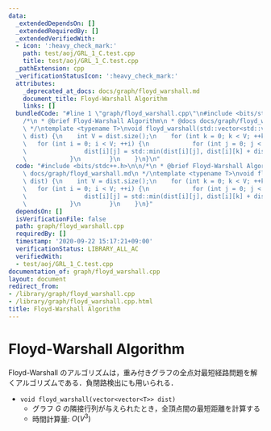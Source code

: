 ```yaml
---
data:
  _extendedDependsOn: []
  _extendedRequiredBy: []
  _extendedVerifiedWith:
  - icon: ':heavy_check_mark:'
    path: test/aoj/GRL_1_C.test.cpp
    title: test/aoj/GRL_1_C.test.cpp
  _pathExtension: cpp
  _verificationStatusIcon: ':heavy_check_mark:'
  attributes:
    _deprecated_at_docs: docs/graph/floyd_warshall.md
    document_title: Floyd-Warshall Algorithm
    links: []
  bundledCode: "#line 1 \"graph/floyd_warshall.cpp\"\n#include <bits/stdc++.h>\n\n\
    /*\n * @brief Floyd-Warshall Algorithm\n * @docs docs/graph/floyd_warshall.md\n\
    \ */\ntemplate <typename T>\nvoid floyd_warshall(std::vector<std::vector<T>>&\
    \ dist) {\n    int V = dist.size();\n    for (int k = 0; k < V; ++k) {\n     \
    \   for (int i = 0; i < V; ++i) {\n            for (int j = 0; j < V; ++j) {\n\
    \                dist[i][j] = std::min(dist[i][j], dist[i][k] + dist[k][j]);\n\
    \            }\n        }\n    }\n}\n"
  code: "#include <bits/stdc++.h>\n\n/*\n * @brief Floyd-Warshall Algorithm\n * @docs\
    \ docs/graph/floyd_warshall.md\n */\ntemplate <typename T>\nvoid floyd_warshall(std::vector<std::vector<T>>&\
    \ dist) {\n    int V = dist.size();\n    for (int k = 0; k < V; ++k) {\n     \
    \   for (int i = 0; i < V; ++i) {\n            for (int j = 0; j < V; ++j) {\n\
    \                dist[i][j] = std::min(dist[i][j], dist[i][k] + dist[k][j]);\n\
    \            }\n        }\n    }\n}"
  dependsOn: []
  isVerificationFile: false
  path: graph/floyd_warshall.cpp
  requiredBy: []
  timestamp: '2020-09-22 15:17:21+09:00'
  verificationStatus: LIBRARY_ALL_AC
  verifiedWith:
  - test/aoj/GRL_1_C.test.cpp
documentation_of: graph/floyd_warshall.cpp
layout: document
redirect_from:
- /library/graph/floyd_warshall.cpp
- /library/graph/floyd_warshall.cpp.html
title: Floyd-Warshall Algorithm
---
```

# Floyd-Warshall Algorithm

Floyd-Warshall のアルゴリズムは，重み付きグラフの全点対最短経路問題を解くアルゴリズムである．負閉路検出にも用いられる．

- `void floyd_warshall(vector<vector<T>> dist)`
    - グラフ $G$ の隣接行列が与えられたとき，全頂点間の最短距離を計算する
    - 時間計算量: $O(V^3)$